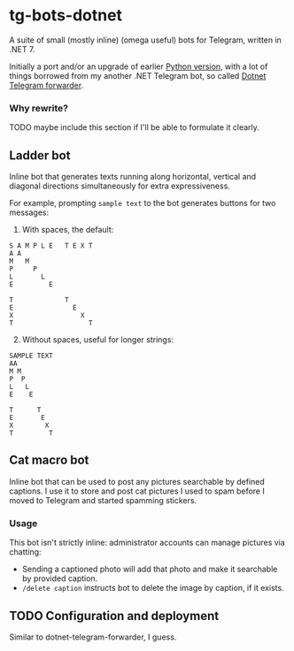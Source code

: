 # tg-bots-dotnet
A suite of small (mostly inline) (omega useful) bots for Telegram, written in .NET 7.

Initially a port and/or an upgrade of earlier [Python version](https://github.com/bnfour/tg-bots), with a lot of things borrowed from my another .NET Telegram bot, so called [Dotnet Telegram forwarder](https://github.com/bnfour/dotnet-telegram-forwarder).

### Why rewrite?
TODO maybe include this section if I'll be able to formulate it clearly.

## Ladder bot
Inline bot that generates texts running along horizontal, vertical and diagonal directions simultaneously for extra expressiveness.

For example, prompting `sample text` to the bot generates buttons for two messages:
1. With spaces, the default:
```
S A M P L E   T E X T
A A
M   M
P     P
L       L
E         E

T             T
E               E
X                 X
T                   T
```

2. Without spaces, useful for longer strings:
```
SAMPLE TEXT
AA
M M
P  P
L   L
E    E

T      T
E       E
X        X
T         T
```

## Cat macro bot
Inline bot that can be used to post any pictures searchable by defined captions. I use it to store and post cat pictures I used to spam before I moved to Telegram and started spamming stickers.

### Usage
This bot isn't strictly inline: administrator accounts can manage pictures via chatting:
- Sending a captioned photo will add that photo and make it searchable by provided caption.
- `/delete caption` instructs bot to delete the image by caption, if it exists.

## TODO Configuration and deployment
Similar to dotnet-telegram-forwarder, I guess.